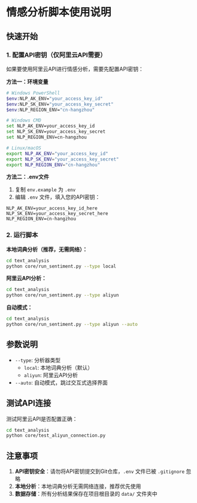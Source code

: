 # 情感分析脚本使用说明

## 快速开始

### 1. 配置API密钥（仅阿里云API需要）

如果要使用阿里云API进行情感分析，需要先配置API密钥：

**方法一：环境变量**
```bash
# Windows PowerShell
$env:NLP_AK_ENV="your_access_key_id"
$env:NLP_SK_ENV="your_access_key_secret"
$env:NLP_REGION_ENV="cn-hangzhou"

# Windows CMD
set NLP_AK_ENV=your_access_key_id
set NLP_SK_ENV=your_access_key_secret
set NLP_REGION_ENV=cn-hangzhou

# Linux/macOS
export NLP_AK_ENV="your_access_key_id"
export NLP_SK_ENV="your_access_key_secret"
export NLP_REGION_ENV="cn-hangzhou"
```

**方法二：.env文件**
1. 复制 `env.example` 为 `.env`
2. 编辑 `.env` 文件，填入您的API密钥：
```
NLP_AK_ENV=your_access_key_id_here
NLP_SK_ENV=your_access_key_secret_here
NLP_REGION_ENV=cn-hangzhou
```

### 2. 运行脚本

**本地词典分析（推荐，无需网络）：**
```bash
cd text_analysis
python core/run_sentiment.py --type local
```

**阿里云API分析：**
```bash
cd text_analysis
python core/run_sentiment.py --type aliyun
```

**自动模式：**
```bash
cd text_analysis
python core/run_sentiment.py --type aliyun --auto
```

## 参数说明

- `--type`: 分析器类型
  - `local`: 本地词典分析（默认）
  - `aliyun`: 阿里云API分析
- `--auto`: 自动模式，跳过交互式选择界面

## 测试API连接

测试阿里云API是否配置正确：
```bash
cd text_analysis
python core/test_aliyun_connection.py
```

## 注意事项

1. **API密钥安全**：请勿将API密钥提交到Git仓库，`.env` 文件已被 `.gitignore` 忽略
2. **本地分析**：本地词典分析无需网络连接，推荐优先使用
3. **数据存储**：所有分析结果保存在项目根目录的 `data/` 文件夹中 